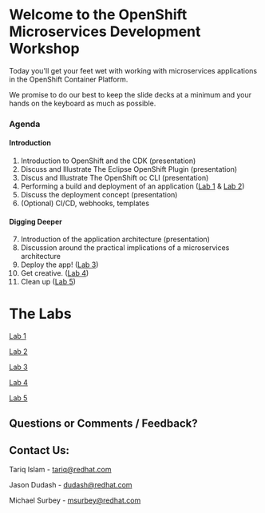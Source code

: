 # Welcome to the OpenShift Microservices Development Workshop

Today you'll get your feet wet with working with microservices applications in the OpenShift Container Platform.

We promise to do our best to keep the slide decks at a minimum and your hands on the keyboard as much as possible.

### Agenda

#### Introduction
1. Introduction to OpenShift and the CDK (presentation)
2. Discuss and Illustrate The Eclipse OpenShift Plugin (presentation)
3. Discus and Illustrate The OpenShift oc CLI (presentation)
4. Performing a build and deployment of an application ([Lab 1](lab1.md) & [Lab 2](lab2.md))
5. Discuss the deployment concept (presentation)
6. (Optional) CI/CD, webhooks, templates

#### Digging Deeper
7. Introduction of the application architecture (presentation)
8. Discussion around the practical implications of a microservices architecture
9. Deploy the app! ([Lab 3](lab3.md))
10. Get creative. ([Lab 4](lab4.md))
11. Clean up ([Lab 5](lab5.md))

# The Labs

[Lab 1](lab1.md)

[Lab 2](lab2.md)

[Lab 3](lab3.md)

[Lab 4](lab4.md)

[Lab 5](lab5.md)


## Questions or Comments / Feedback?

## Contact Us:

Tariq Islam - [tariq@redhat.com](mailto:tariq@redhat.com)

Jason Dudash - [dudash@redhat.com](mailto:dudash@redhat.com)

Michael Surbey - [msurbey@redhat.com](mailto:msurbey@redhat.com)
